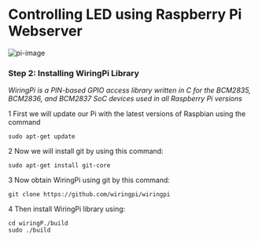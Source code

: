 # Controlling LED using Raspberry Pi Webserver

![pi-image](https://iotdesignpro.com/sites/default/files/main-image/Controlling-an-LED-with-Raspberry-Pi-Webserver-using-Apache.jpg)

### Step 2: Installing WiringPi Library
_WiringPi is a PIN-based GPIO access library written in C for the BCM2835, BCM2836, and BCM2837 SoC devices used in all Raspberry Pi versions_

1 First we will update our Pi with the latest versions of Raspbian using the command

    sudo apt-get update
    
2 Now we will install git by using this command:    
    
    sudo apt-get install git-core
    
3 Now obtain WiringPi using git by this command:

    git clone https://github.com/wiringpi/wiringpi
    
4 Then install WiringPi library using:

    cd wiringP./build
    sudo ./build
    
